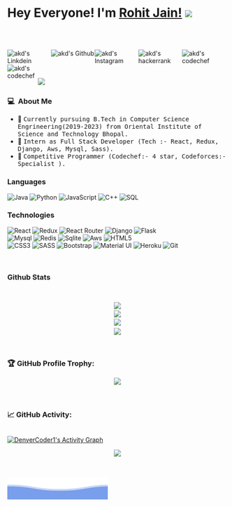 # Hey Everyone! I'm [Rohit Jain!](https://github.com/Rohit0301) <img src="https://github.com/himanshusharma89/himanshusharma89/blob/master/Hi.gif" width="25px">
<br><br>

<a href="https://www.linkedin.com/in/rohitjain0301/">
  <img align="left" alt="akd's Linkdein" width="100px" src="https://img.shields.io/badge/Linkedin-0A66C2?style=for-the-badge&logo=Linkedin&logoColor=white" />
</a>
<a href="https://github.com/Rohit0301)">
  <img align="left" alt="akd's Github" width="100px" src="https://img.shields.io/badge/Github-181717?style=for-the-badge&logo=Github&logoColor=white" />
</a>
<a href="https://www.instagram.com/_r.o.h.i.t_j.a.i.n/">
  <img align="left" alt="akd's Instagram" width="100px" src="https://img.shields.io/badge/Instagram-E4405F?style=for-the-badge&logo=instagram&logoColor=white" />
</a>

<a href="https://www.hackerrank.com/rj03012002?hr_r=1">
  <img align="left" alt="akd's hackerrank" width="100px" src="https://img.shields.io/badge/HackerRank-2EC866?style=for-the-badge&logo=HackerRank&logoColor=black" />
</a>
<a href="https://www.codechef.com/users/rohit_0301">
  <img align="left" alt="akd's codechef" width="100px" src="https://img.shields.io/badge/Codechef-5B4638?style=for-the-badge&logo=CodeChef&logoColor=white" />
</a>
<a href="mailto:rj03012002@gmail.com">
  <img align="left" alt="akd's codechef" width="70px" src="https://img.shields.io/badge/Gmail-EA4335?style=for-the-badge&logo=Gmail&logoColor=white" />
</a>

<br><br><br>

![](https://github.com/amandewatnitrr/amandewatnitrr/blob/main/header_.png)



### 💻 &nbsp;About Me 

- 👷 <samp>Currently pursuing B.Tech in Computer Science Engrineering(2019-2023) from Oriental Institute of Science and Technology Bhopal.
- 💼 <samp> Intern as Full Stack Developer (Tech :- React, Redux, Django, Aws, Mysql, Sass).
- 🥇 <samp>Competitive Programmer (Codechef:- 4 star, Codeforces:- Specialist ).



### Languages

![Java](https://img.shields.io/badge/Java-yellow?style=flat-square&logo=Java&logoColor=white)
![Python](https://img.shields.io/badge/Python-3776AB?style=flat-square&logo=Python&logoColor=white)
![JavaScript](https://img.shields.io/badge/-JavaScript-yellow?&logo=JavaScript&logoColor=white)
![C++](https://img.shields.io/badge/C++-00599C?style=flat-square&logo=c%2B%2B&logoColor=white)
![SQL](https://img.shields.io/badge/-SQL-pink?&logo=MySQL&logoColor=white)


### Technologies

![React](https://img.shields.io/badge/React-333333?style=for-the-badge&logo=react&logoColor=white)
![Redux](https://img.shields.io/badge/Redux-333333?style=for-the-badge&logo=redux&logoColor=white)
![React Router](https://img.shields.io/badge/React_Router-333333?style=for-the-badge&logo=react-router&logoColor=white)
![Django](https://img.shields.io/badge/Django-333333?style=for-the-badge&logo=django&logoColor=white)
![Flask](https://img.shields.io/badge/Flask-333333?style=for-the-badge&logo=flask&logoColor=white)
<br>
![Mysql](https://img.shields.io/badge/MySQL-333333?style=for-the-badge&logo=mysql&logoColor=white)
![Redis](https://img.shields.io/badge/-Redis-333333?&logo=Redis&logoColor=white)
![Sqlite](https://img.shields.io/badge/SQLite-333333?style=for-the-badge&logo=sqlite&logoColor=white)
![Aws](https://img.shields.io/badge/Amazon_AWS-333333?style=for-the-badge&logo=amazon-aws&logoColor=white)
![HTML5](https://img.shields.io/badge/HTML5-333333?style=for-the-badge&logo=html5&logoColor=white)
<br>
![CSS3](https://img.shields.io/badge/CSS3-333333?style=for-the-badge&logo=css3&logoColor=white)
![SASS](https://img.shields.io/badge/Sass-333333?style=for-the-badge&logo=sass&logoColor=white)
![Bootstrap](https://img.shields.io/badge/Bootstrap-333333?style=for-the-badge&logo=bootstrap&logoColor=white)
![Material UI](https://img.shields.io/badge/Material--UI-333333?style=for-the-badge&logo=material-ui&logoColor=white)
![Heroku](https://img.shields.io/badge/Heroku-333333?style=for-the-badge&logo=heroku&logoColor=white)
![Git](https://img.shields.io/badge/Git-333333?style=flat-square&logo=Git&logoColor=white)

<br>

### Github Stats
<br>
<p align="center">
  <a href="https://github.com/Rohit0301"><span>
    <img height="48%" src="https://github-readme-stats.vercel.app/api?username=Rohit0301&count_private=true&show_icons=true&theme=radical&&include_all_commits=true"/>
    <br>
    <img width="48%" src="https://github-readme-streak-stats.herokuapp.com/?user=Rohit0301&theme=radical" />
    <br>
    <img height="180em" src="https://github-readme-stats-eight-theta.vercel.app/api/top-langs/?username=Rohit0301&hide=html,css,javascript,scss&layout=compact&langs_count=8&theme=radical"/>
    <br>
    <img align="center" src="https://github-profile-summary-cards.vercel.app/api/cards/profile-details?username=Rohit0301&theme=dracula" />
    </span></a>
</p>


<br>

### 🏆 GitHub Profile Trophy:
<p align="center">
<a href="https://github.com/ryo-ma/github-profile-trophy">
  <img width=800 src="https://github-profile-trophy.vercel.app/?username=Rohit0301&column=8&theme=onedark&no-frame=true&no-bg=true"/>
</a>
</p>

<br>

### 📈 GitHub Activity:
<br>
  <a href="https://github.com/Rohit0301/github-readme-activity-graph"><img alt="DenverCoder1's Activity Graph" src="https://activity-graph.herokuapp.com/graph?username=Rohit0301&bg_color=1F222E&color=F8D866&line=F85D7F&point=FFFFFF&hide_border=true" /></a>

<p align="center">
<a href="https://profile.codersrank.io/user/ROhit0301"><img width="494px" src="https://cr-ss-service.azurewebsites.net/api/ScreenShot?widget=summary&username=ROhit0301&layout=horizontal&badges=3&show-avatar=true&min-width=494px&branding=false&style=--bg-color:%23fff;--border:1px%20solid%23e4e2e2;--border-radius:4px;--header-padding:20px;--header-bg-color:%232f80ed;--name-font-size:18px;--name-font-weight:bold;--rank-font-size:14px;--preloader-color:%232f80ed;--badges-padding:20px;--badge-box-shadow:none;--badge-border:1px%20solid%23e4e2e2;--badge-rank-font-size:12px;--badge-location-font-size:12px;--badge-padding:10px;--badge-margin:10px;--badge-icon-size:16px;--badge-technology-font-size:14px;--badge-technology-font-weight:normal)" /></a>
</p>

<br>  

  
![](https://github.com/amandewatnitrr/amandewatnitrr/blob/main/imgs/bottom_header.svg)
